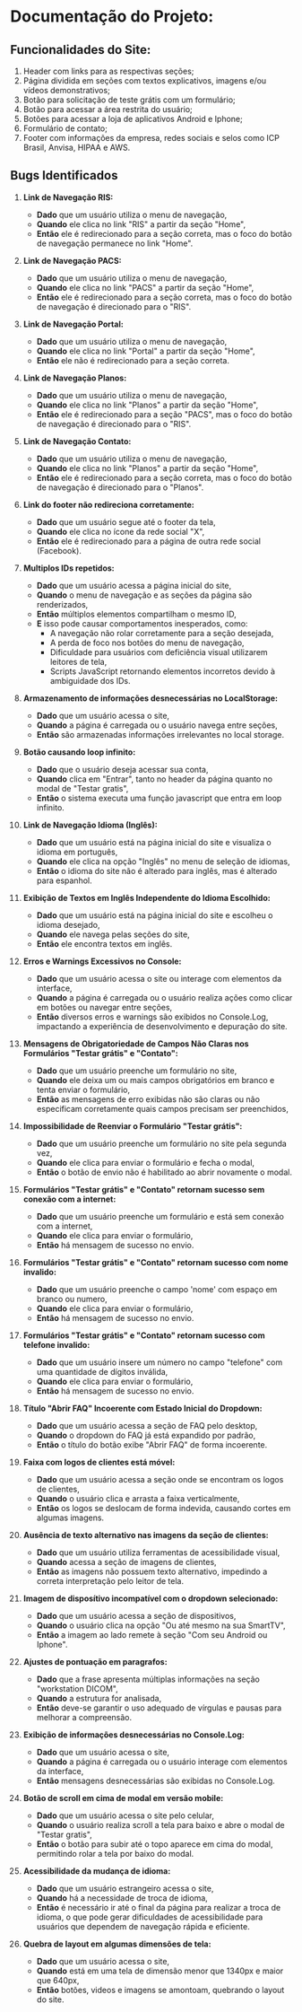 # Documentação do Projeto:

## Funcionalidades do Site:

1. Header com links para as respectivas seções;
2. Página dividida em seções com textos explicativos, imagens e/ou vídeos demonstrativos;
3. Botão para solicitação de teste grátis com um formulário;
4. Botão para acessar a área restrita do usuário;
5. Botões para acessar a loja de aplicativos Android e Iphone;
6. Formulário de contato;
7. Footer com informações da empresa, redes sociais e selos como ICP Brasil, Anvisa, HIPAA e AWS.

## Bugs Identificados

1. **Link de Navegação RIS:**
   - **Dado** que um usuário utiliza o menu de navegação,
   - **Quando** ele clica no link "RIS" a partir da seção "Home",
   - **Então** ele é redirecionado para a seção correta, mas o foco do botão de navegação permanece no link "Home".

2. **Link de Navegação PACS:**
   - **Dado** que um usuário utiliza o menu de navegação,
   - **Quando** ele clica no link "PACS" a partir da seção "Home",
   - **Então** ele é redirecionado para a seção correta, mas o foco do botão de navegação é direcionado para o "RIS".

3. **Link de Navegação Portal:**
   - **Dado** que um usuário utiliza o menu de navegação,
   - **Quando** ele clica no link "Portal" a partir da seção "Home",
   - **Então** ele não é redirecionado para a seção correta.

4. **Link de Navegação Planos:**
   - **Dado** que um usuário utiliza o menu de navegação,
   - **Quando** ele clica no link "Planos" a partir da seção "Home",
   - **Então** ele é redirecionado para a seção "PACS", mas o foco do botão de navegação é direcionado para o "RIS".

5. **Link de Navegação Contato:**
   - **Dado** que um usuário utiliza o menu de navegação,
   - **Quando** ele clica no link "Planos" a partir da seção "Home",
   - **Então** ele é redirecionado para a seção correta, mas o foco do botão de navegação é direcionado para o "Planos".

6. **Link do footer não redireciona corretamente:**
   - **Dado** que um usuário segue até o footer da tela,
   - **Quando** ele clica no ícone da rede social "X",
   - **Então** ele é redirecionado para a página de outra rede social (Facebook).

7. **Multiplos IDs repetidos:**
   - **Dado** que um usuário acessa a página inicial do site,
   - **Quando** o menu de navegação e as seções da página são renderizados,
   - **Então** múltiplos elementos compartilham o mesmo ID,
   - **E** isso pode causar comportamentos inesperados, como:
     - A navegação não rolar corretamente para a seção desejada,
     - A perda de foco nos botões do menu de navegação,
     - Dificuldade para usuários com deficiência visual utilizarem leitores de tela,
     - Scripts JavaScript retornando elementos incorretos devido à ambiguidade dos IDs.

8. **Armazenamento de informações desnecessárias no LocalStorage:**
   - **Dado** que um usuário acessa o site,
   - **Quando** a página é carregada ou o usuário navega entre seções,
   - **Então** são armazenadas informações irrelevantes no local storage.

9. **Botão causando loop infinito:**
    - **Dado** que o usuário deseja acessar sua conta,
    - **Quando** clica em "Entrar", tanto no header da página quanto no modal de "Testar gratis",
    - **Então** o sistema executa uma função javascript que entra em loop infinito.

10. **Link de Navegação Idioma (Inglês):**
    - **Dado** que um usuário está na página inicial do site e visualiza o idioma em português,
    - **Quando** ele clica na opção "Inglês" no menu de seleção de idiomas,
    - **Então** o idioma do site não é alterado para inglês, mas é alterado para espanhol.

11. **Exibição de Textos em Inglês Independente do Idioma Escolhido:**
    - **Dado** que um usuário está na página inicial do site e escolheu o idioma desejado,
    - **Quando** ele navega pelas seções do site,
    - **Então** ele encontra textos em inglês.

12. **Erros e Warnings Excessivos no Console:**
    - **Dado** que um usuário acessa o site ou interage com elementos da interface,
    - **Quando** a página é carregada ou o usuário realiza ações como clicar em botões ou navegar entre seções,
    - **Então** diversos erros e warnings são exibidos no Console.Log, impactando a experiência de desenvolvimento e depuração do site.

13. **Mensagens de Obrigatoriedade de Campos Não Claras nos Formulários "Testar grátis" e "Contato":**
    - **Dado** que um usuário preenche um formulário no site,
    - **Quando** ele deixa um ou mais campos obrigatórios em branco e tenta enviar o formulário,
    - **Então** as mensagens de erro exibidas não são claras ou não especificam corretamente quais campos precisam ser preenchidos,

14. **Impossibilidade de Reenviar o Formulário "Testar grátis":**
    - **Dado** que um usuário preenche um formulário no site pela segunda vez,
    - **Quando** ele clica para enviar o formulário e fecha o modal,
    - **Então** o botão de envio não é habilitado ao abrir novamente o modal.

15. **Formulários "Testar grátis" e "Contato" retornam sucesso sem conexão com a internet:**
    - **Dado** que um usuário preenche um formulário e está sem conexão com a internet,
    - **Quando** ele clica para enviar o formulário,
    - **Então** há mensagem de sucesso no envio.

16. **Formulários "Testar grátis" e "Contato" retornam sucesso com nome invalido:**
    - **Dado** que um usuário preenche o campo 'nome' com espaço em branco ou numero,
    - **Quando** ele clica para enviar o formulário,
    - **Então** há mensagem de sucesso no envio.

17. **Formulários "Testar grátis" e "Contato" retornam sucesso com telefone invalido:**
    - **Dado** que um usuário insere um número no campo "telefone" com uma quantidade de dígitos inválida,
    - **Quando** ele clica para enviar o formulário,
    - **Então** há mensagem de sucesso no envio.

18. **Título "Abrir FAQ" Incoerente com Estado Inicial do Dropdown:**
    - **Dado** que um usuário acessa a seção de FAQ pelo desktop,
    - **Quando** o dropdown do FAQ já está expandido por padrão,
    - **Então** o título do botão exibe "Abrir FAQ" de forma incoerente.

19. **Faixa com logos de clientes está móvel:**
    - **Dado** que um usuário acessa a seção onde se encontram os logos de clientes,
    - **Quando** o usuário clica e arrasta a faixa verticalmente,
    - **Então** os logos se deslocam de forma indevida, causando cortes em algumas imagens.

20. **Ausência de texto alternativo nas imagens da seção de clientes:**
    - **Dado** que um usuário utiliza ferramentas de acessibilidade visual,
    - **Quando** acessa a seção de imagens de clientes,
    - **Então** as imagens não possuem texto alternativo, impedindo a correta interpretação pelo leitor de tela.

21. **Imagem de disposítivo incompatível com o dropdown selecionado:**
    - **Dado** que um usuário acessa a seção de dispositivos,
    - **Quando** o usuário clica na opção "Ou até mesmo na sua SmartTV",
    - **Então** a imagem ao lado remete à seção "Com seu Android ou Iphone".

22. **Ajustes de pontuação em paragrafos:**
    - **Dado** que a frase apresenta múltiplas informações na seção "workstation DICOM",
    - **Quando** a estrutura for analisada,
    - **Então** deve-se garantir o uso adequado de vírgulas e pausas para melhorar a compreensão.

23. **Exibição de informações desnecessárias no Console.Log:**
    - **Dado** que um usuário acessa o site,
    - **Quando** a página é carregada ou o usuário interage com elementos da interface,
    - **Então** mensagens desnecessárias são exibidas no Console.Log.

24. **Botão de scroll em cima de modal em versão mobile:**
    - **Dado** que um usuário acessa o site pelo celular,
    - **Quando** o usuário realiza scroll a tela para baixo e abre o modal de "Testar gratis",
    - **Então** o botão para subir até o topo aparece em cima do modal, permitindo rolar a tela por baixo do modal.

25. **Acessibilidade da mudança de idioma:**
    - **Dado** que um usuário estrangeiro acessa o site,
    - **Quando** há a necessidade de troca de idioma,
    - **Então** é necessário ir até o final da página para realizar a troca de idioma, o que pode gerar dificuldades de acessibilidade para usuários que dependem de navegação rápida e eficiente.

26. **Quebra de layout em algumas dimensões de tela:**
    - **Dado** que um usuário acessa o site,
    - **Quando** está em uma tela de dimensão menor que 1340px e maior que 640px,
    - **Então** botões, videos e imagens se amontoam, quebrando o layout do site.